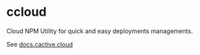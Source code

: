 # ccloud
Cloud NPM Utility for quick and easy deployments managements.

See [docs.cactive.cloud](https://docs.cactive.cloud)